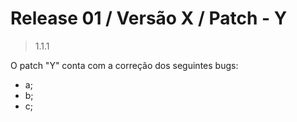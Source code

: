 # Release 01 / Versão X / Patch - Y
> 1.1.1

O patch "Y" conta com a correção dos seguintes bugs:
- a;
- b;
- c;